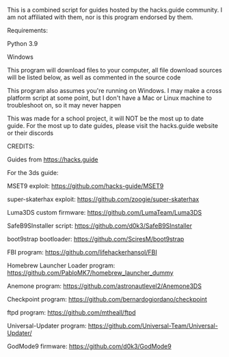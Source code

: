 This is a combined script for guides hosted by the hacks.guide community. I am not affiliated with them, nor is this program endorsed by them.


Requirements:

Python 3.9

Windows


This program will download files to your computer, all file download sources will be listed below, as well as commented in the source code

This program also assumes you're running on Windows. I may make a cross platform script at some point, but I don't have a Mac or Linux machine to troubleshoot on, so it may never happen

This was made for a school project, it will NOT be the most up to date guide. For the most up to date guides, please visit the hacks.guide website or their discords

CREDITS:

Guides from https://hacks.guide



For the 3ds guide:

MSET9 exploit: https://github.com/hacks-guide/MSET9

super-skaterhax exploit: https://github.com/zoogie/super-skaterhax

Luma3DS custom firmware: https://github.com/LumaTeam/Luma3DS

SafeB9SInstaller script: https://github.com/d0k3/SafeB9SInstaller

boot9strap bootloader: https://github.com/SciresM/boot9strap

FBI program: https://github.com/lifehackerhansol/FBI

Homebrew Launcher Loader program: https://github.com/PabloMK7/homebrew_launcher_dummy

Anemone program: https://github.com/astronautlevel2/Anemone3DS

Checkpoint program: https://github.com/bernardogiordano/checkpoint

ftpd program: https://github.com/mtheall/ftpd

Universal-Updater program: https://github.com/Universal-Team/Universal-Updater/

GodMode9 firmware: https://github.com/d0k3/GodMode9